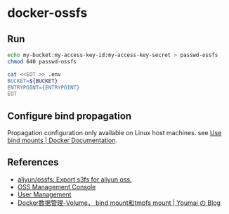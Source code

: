 # docker-ossfs

## Run

```bash
echo my-bucket:my-access-key-id:my-access-key-secret > passwd-ossfs
chmod 640 passwd-ossfs

cat <<EOT >> .env
BUCKET=${BUCKET}
ENTRYPOINT={ENTRYPOINT}
EOT
```

## Configure bind propagation

Propagation configuration only available on Linux host machines. see [Use bind mounts | Docker Documentation](https://docs.docker.com/storage/bind-mounts/#configure-bind-propagation).

## References

- [aliyun/ossfs: Export s3fs for aliyun oss.](https://github.com/aliyun/ossfs)
- [OSS Management Console](https://oss.console.aliyun.com/overview)
- [User Management](https://usercenter.console.aliyun.com/#/manage/ak)
- [Docker数据管理-Volume， bind mount和tmpfs mount | Youmai の Blog](https://michaelyou.github.io/2017/09/17/Docker%E6%95%B0%E6%8D%AE%E7%AE%A1%E7%90%86-Volume%EF%BC%8C-bind-mount%E5%92%8Ctmpfs-mount/)
